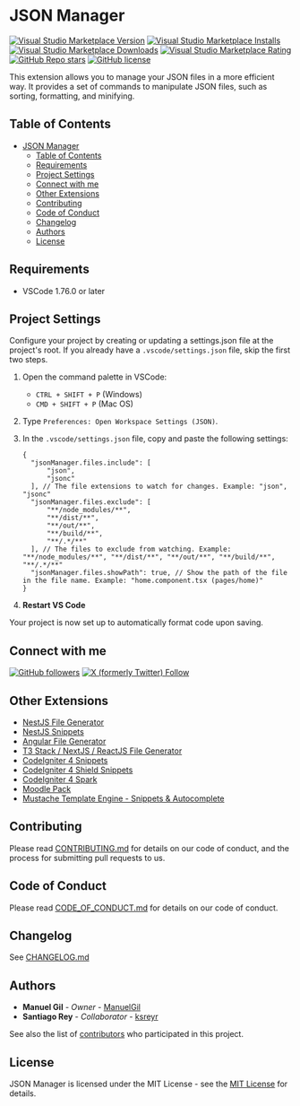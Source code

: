 # JSON Manager

[![Visual Studio Marketplace Version](https://img.shields.io/visual-studio-marketplace/v/imgildev.vscode-json-manager?style=for-the-badge&label=VS%20Marketplace&logo=visual-studio-code)](https://marketplace.visualstudio.com/items?itemName=imgildev.vscode-json-manager)
[![Visual Studio Marketplace Installs](https://img.shields.io/visual-studio-marketplace/i/imgildev.vscode-json-manager?style=for-the-badge&logo=visual-studio-code)](https://marketplace.visualstudio.com/items?itemName=imgildev.vscode-json-manager)
[![Visual Studio Marketplace Downloads](https://img.shields.io/visual-studio-marketplace/d/imgildev.vscode-json-manager?style=for-the-badge&logo=visual-studio-code)](https://marketplace.visualstudio.com/items?itemName=imgildev.vscode-json-manager)
[![Visual Studio Marketplace Rating](https://img.shields.io/visual-studio-marketplace/r/imgildev.vscode-json-manager?style=for-the-badge&logo=visual-studio-code)](https://marketplace.visualstudio.com/items?itemName=imgildev.vscode-json-manager&ssr=false#review-details)
[![GitHub Repo stars](https://img.shields.io/github/stars/ManuelGil/vscode-json-manager?style=for-the-badge&logo=github)](https://github.com/ManuelGil/vscode-json-manager)
[![GitHub license](https://img.shields.io/github/license/ManuelGil/vscode-json-manager?style=for-the-badge&logo=github)](https://github.com/ManuelGil/vscode-json-manager/blob/main/LICENSE)

This extension allows you to manage your JSON files in a more efficient way. It provides a set of commands to manipulate JSON files, such as sorting, formatting, and minifying.

## Table of Contents

- [JSON Manager](#json-manager)
  - [Table of Contents](#table-of-contents)
  - [Requirements](#requirements)
  - [Project Settings](#project-settings)
  - [Connect with me](#connect-with-me)
  - [Other Extensions](#other-extensions)
  - [Contributing](#contributing)
  - [Code of Conduct](#code-of-conduct)
  - [Changelog](#changelog)
  - [Authors](#authors)
  - [License](#license)

## Requirements

- VSCode 1.76.0 or later

## Project Settings

Configure your project by creating or updating a settings.json file at the project's root. If you already have a `.vscode/settings.json` file, skip the first two steps.

1. Open the command palette in VSCode:

   - `CTRL + SHIFT + P` (Windows)
   - `CMD + SHIFT + P` (Mac OS)

2. Type `Preferences: Open Workspace Settings (JSON)`.

3. In the `.vscode/settings.json` file, copy and paste the following settings:

   ```jsonc
   {
     "jsonManager.files.include": [
         "json",
         "jsonc"
     ], // The file extensions to watch for changes. Example: "json", "jsonc"
     "jsonManager.files.exclude": [
         "**/node_modules/**",
         "**/dist/**",
         "**/out/**",
         "**/build/**",
         "**/.*/**"
     ], // The files to exclude from watching. Example: "**/node_modules/**", "**/dist/**", "**/out/**", "**/build/**", "**/.*/**"
     "jsonManager.files.showPath": true, // Show the path of the file in the file name. Example: "home.component.tsx (pages/home)"
   }
   ```

4. **Restart VS Code**

Your project is now set up to automatically format code upon saving.

## Connect with me

[![GitHub followers](https://img.shields.io/github/followers/ManuelGil?style=for-the-badge&logo=github)](https://github.com/ManuelGil)
[![X (formerly Twitter) Follow](https://img.shields.io/twitter/follow/imgildev?style=for-the-badge&logo=x)](https://twitter.com/imgildev)

## Other Extensions

- [NestJS File Generator](https://marketplace.visualstudio.com/items?itemName=imgildev.vscode-nestjs-generator)
- [NestJS Snippets](https://marketplace.visualstudio.com/items?itemName=imgildev.vscode-nestjs-snippets-extension)
- [Angular File Generator](https://marketplace.visualstudio.com/items?itemName=imgildev.vscode-angular-generator)
- [T3 Stack / NextJS / ReactJS File Generator](https://marketplace.visualstudio.com/items?itemName=imgildev.vscode-nextjs-generator)
- [CodeIgniter 4 Snippets](https://marketplace.visualstudio.com/items?itemName=imgildev.vscode-codeigniter4-snippets)
- [CodeIgniter 4 Shield Snippets](https://marketplace.visualstudio.com/items?itemName=imgildev.vscode-codeigniter4-shield-snippets)
- [CodeIgniter 4 Spark](https://marketplace.visualstudio.com/items?itemName=imgildev.vscode-codeigniter4-spark)
- [Moodle Pack](https://marketplace.visualstudio.com/items?itemName=imgildev.vscode-moodle-snippets)
- [Mustache Template Engine - Snippets & Autocomplete](https://marketplace.visualstudio.com/items?itemName=imgildev.vscode-mustache-snippets)

## Contributing

Please read [CONTRIBUTING.md](./CONTRIBUTING.md) for details on our code of conduct, and the process for submitting pull requests to us.

## Code of Conduct

Please read [CODE_OF_CONDUCT.md](./CODE_OF_CONDUCT.md) for details on our code of conduct.

## Changelog

See [CHANGELOG.md](./CHANGELOG.md)

## Authors

- **Manuel Gil** - _Owner_ - [ManuelGil](https://github.com/ManuelGil)
- **Santiago Rey** - _Collaborator_ - [ksreyr](https://github.com/ksreyr)

See also the list of [contributors](https://github.com/ManuelGil/vscode-json-manager/contributors) who participated in this project.

## License

JSON Manager is licensed under the MIT License - see the [MIT License](https://opensource.org/licenses/MIT) for details.

